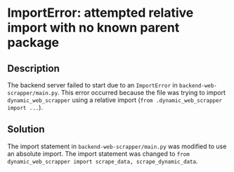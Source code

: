 # ImportError: attempted relative import with no known parent package

## Description
The backend server failed to start due to an `ImportError` in `backend-web-scrapper/main.py`. This error occurred because the file was trying to import `dynamic_web_scrapper` using a relative import (`from .dynamic_web_scrapper import ...`).

## Solution
The import statement in `backend-web-scrapper/main.py` was modified to use an absolute import. The import statement was changed to `from dynamic_web_scrapper import scrape_data, scrape_dynamic_data`.
